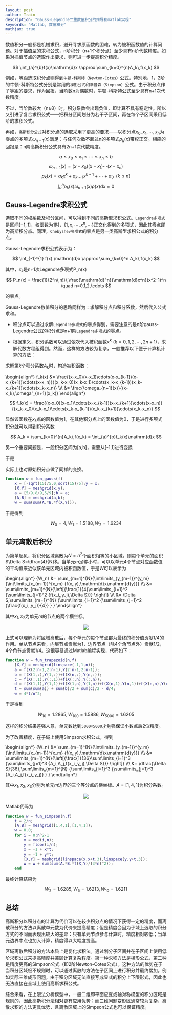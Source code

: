 ```yaml
---
layout: post
author: Train
description: "Gauss-Legendre二重数值积分的推导和matlab实现"
keywords: "Matlab, 数值积分"
mathjax: true
---
```


数值积分一般都是机械求积，避开寻求原函数的困难，转为被积函数值的计算问题。对于插值型的求积公式，n阶积分（n+1个积分点）至少具有n阶代数精度。如果对插值节点的选取作出要求，则可进一步提高积分精度。

$$
\int_{a}^{b}f(x)\mathrm{d}x \approx \sum_{k=0}^{n}A_k\,f(x_k)
$$
 
例如，等距选取积分点则得到`牛顿-科斯特（Newton-Cotes）`公式。特别地，1，2阶的牛顿-科斯特公式分别是常用的`梯形公式`和`辛普森（Simpson）`公式。由于积分点作了等距的要求，作为回报，当阶数n为偶数时，牛顿-科斯特公式至少具有n+1次代数精度。

不过，当阶数较大（n$\ge$8）时，积分系数会出现负值，即计算不具有稳定性。所以又引进了复合求积公式——把积分区间划分为若干子区间，再在每个子区间采用低阶的求积公式。

再如，`高斯积分公式`对积分点的选取采用了更高的要求——以积分点$x_0,x_1,\cdots,x_n$为零点的多项式$\omega_{n+1}(x)$满足：与任何次数不超过n的多项式$p_k(x)$带权正交。相应的回报是：n阶高斯积分公式具有2n+1次代数精度。
 

$$
a \le x_0 \le x_1 \le \cdots \le x_n \le b
$$
$$
\omega_{n+1}(x) = (x-x_0)(x-x_1)\cdots(x-x_n)
$$
$$
p_k(x) = a_k x^k + a_{k-1} x^{k-1} + \cdots + a_0 \,\,\,(k \le n)
$$
$$
\int_{a}^{b}p_k(x) \omega_{n+1}(x) \rho(x) \mathrm{d}x = 0
$$


## Gauss-Legendre求积公式

选取不同的权系数及积分区间，可以得到不同的高斯型求积公式。`Legendre多项式`是区间$[-1,1]$，权函数为1时，$\{1,x,\cdots,x^n,\cdots\}$正交化得到的多项式，因此其零点即为高斯积分点。同理，`Chebyshev多项式`的零点是另一类高斯型求积公式的积分点。

Gauss-Legendre求积公式表示为：

$$
\int_{-1}^{1} f(x) \mathrm{d}x \approx \sum_{k=0}^n A_k\,f(x_k)
$$
 
其中，$x_k$是n+1次Legendre多项式P_n(x)

$$
P_n(x) = \frac{1}{2^n\,n!}\,\frac{\mathrm{d}^n}{\mathrm{d}x^n}(x^2-1)^n \quad n=0,1,2,\cdots
$$

的零点。
 
Gauss-Legendre数值积分的思路同样为：求解积分点和积分系数，然后代入公式求和。

* 积分点可以通过求解`Legendre多项式`的零点得到，需要注意的是n阶gauss-Legendre公式的积分点是n+1阶`Legendre多项式`的零点。

* 根据定义，积分系数可以通过依次代入被积函数$x^k\,\,(k=0,1,2,\cdots,2n+1)$，求解代数方程组得到。然而，这样的方法较为复杂，一般推荐以下便于计算机计算的方法：

求解第$k$个积分系数$A_k$时，构造被积函数：

\begin{align\*}
f_k(x) &= \frac{(x-x_0)(x-x_1)\cdots(x-x_{k-1})(x-x_{k+1})\cdots(x-x_n)}{(x_k-x_0)(x_k-x_1)\cdots(x_k-x_{k-1})(x_k-x_{k+1})\cdots(x_k-x_n)} \\\\\\
&= \frac{\omega_{n+1}(x)}{(x-x_k)\,\omega'_{n+1}(x_k)}
\end{align\*}

$$
f_k(x) = \frac{(x-x_0)(x-x_1)\cdots(x-x_{k-1})(x-x_{k+1})\cdots(x-x_n)}{(x_k-x_0)(x_k-x_1)\cdots(x_k-x_{k-1})(x_k-x_{k+1})\cdots(x_k-x_n)}
$$

显然该函数在$x_k$点的函数值为1，在其他积分点上的函数值为0，于是进行多项式积分就可以得到积分系数

$$
A_k = \sum_{k=0}^{n}A_k\,f(x_k) = \int_{a}^{b}f_k(x)\mathrm{d}x
$$

另一个重要问题是，一般积分区间为[a,b]，需要从[-1,1]进行变换
 
于是
 
实际上也对原始积分点做了同样的变换。


```matlab
function w = fun_gauss(f)
    x = [-sqrt(15)/5,0,sqrt(15)/5];y = x;
    [X,Y] = meshgrid(x,y);
    a = [5/9,8/9,5/9];b = a;
    [A,B] = meshgrid(a,b);
    w = sum(sum(A.*B.*f(X,Y)));
```

于是得到

$${W_0} = 4,\,{W_1} = 1.5188,\,{W_2} = 1.6234$$

## 单元离散后积分

为简单起见，将积分区域离散为$N=n^2$个面积相等的小区域，则每个单元的面积$\Delta S=\dfrac{4}{N}$。当单元$m$足够小时，可以以单元4个节点对应函数值的平均值来近似该单元区域内被积函数值，于是$W$可以表示为

\begin{align\*}
{W\_n} &= \sum\_{m=1}^{N}{\int\limits\_{y\_{m-1}}^{y\_m} {\int\limits\_{x\_{m-1}}^{x\_m} {f(x,\,y)\,\mathrm{d}x\mathrm{d}y}}} \\\\\\
&= \sum\limits\_{m=1}^{N}{\left[{\frac{1}{4}\sum\limits\_{i=1}^2 {\sum\limits\_{j=1}^2 {f(x\_i,\,y\_j)\,\Delta S}}} \right]} \\\\\\
&= \Delta S\,\sum\limits\_{m=1}^{N} {\sum\limits\_{i=1}^2 {\sum\limits\_{j=1}^2 {\frac{f(x\_i,\,y\_j)}{4}} } }
\end{align\*}

其中$x_1,\,x_2$为单元$m$的节点的两个横坐标。 

<div align='center'><img src="{{ "/images/2014-11-28-01.png" | prepend: site.baseurl }}"></div>

上式可以理解为将区域离散后，每个单元的每个节点都为最终的积分值贡献1/4的作用。单从节点来看，内层节点贡献为1，边界节点（除4个角节点外）贡献1/2，4个角节点贡献1/4。这很容易通过Matlab编程实现，代码如下：

```matlab
function w = fun_trapezoid(n,f)
    [X,Y] = meshgrid(linspace(-1,1,n));
    a = f(X(2:n-1,2:n-1),Y(2:n-1,2:n-1));
    b = f(X(1,:),Y(1,:))+f(X(n,:),Y(n,:));
    c = f(X(:,1),Y(:,1))+f(X(:,n),Y(:,n));
    d = f(X(1,1),Y(1,1))+f(X(1,n),Y(1,n))+f(X(n,1),Y(n,1))+f(X(n,n),Y(n,n));
    t = sum(sum(a)) + sum(b)/2 + sum(c)/2 - d/4;
    w = 4*t/n^2;
```

于是得到

$${W_{10}} = 1.2865,\,{W_{100}} = 1.5886,\,{W_{5000}} = 1.6205$$

这样的积分结果差强人意，单元数达到`5000×5000`才勉强保证小数点后2位精度。

为了改善精度，在子域上使用Simpson求积公式，得到

\begin{align\*}
{W\_n} &= \sum\_{m=1}^{N}{\int\limits\_{y\_{m-1}}^{y\_m} {\int\limits\_{x\_{m-1}}^{x\_m} {f(x,\,y)\,\mathrm{d}x\mathrm{d}y}}} \\\\\\
&= \sum\limits\_{m=1}^{N}{\left[{\frac{1}{36}\sum\limits\_{i=1}^3 {\sum\limits\_{j=1}^3 {A\_i\,A\_j\,f(x\_i,\,y\_j)\,\Delta S}}} \right]} \\\\\\
&= \dfrac{\Delta S}{36}\,\sum\limits\_{m=1}^{N} {\sum\limits\_{i=1}^3 {\sum\limits\_{j=1}^3 {A\_i\,A\_j\,f(x\_i,\,y\_j)} } }
\end{align\*}

其中$x_1,\,x_2,\,x_3$分别为单元$m$边界的三个等分点的横坐标。$A=[1,4,1]$为积分系数。 

<div align='center'><img src="{{ "/images/2014-11-28-02.png" | prepend: site.baseurl }}"></div>

 Matlab代码为

```matlab
function w = fun_simpson(n,f)
    t = 2/n;
    [A,B] = meshgrid([1,4,1],[1,4,1]);
    w = 0.0;
    for i = 0:n^2-1
        x = mod(i,n);
        y = floor(i/n);    
        x = -1 + x*t;
        y = -1 + y*t;
        [X,Y] = meshgrid(linspace(x,x+t,3),linspace(y,y+t,3));
        w = w + sum(sum(A.*B.*f(X,Y)/(3*n)^2));
    end
```

最终计算结果为

$${W_2} = 1.6285,\,{W_5} = 1.6213,\,{W_{10}} = 1.6211$$

## 总结

高斯积分以积分点的计算为代价可以在较少积分点的情况下获得一定的精度，而离散积分的方法以离散单元数为代价来提高精度；但是精度会因为子域上选取的积分方式的不同而表现出较大的差异：只有单元节点参与计算时，精度相对较低；当单元边界中点也加入计算，精度得以大幅度提高。

区域离散后积分的方法本质上是复化求积法。通过划分子区间并在子区间上使用低阶求积公式来提高精度并兼顾计算复杂程度。第一种求积方法是梯形公式，第二种是精度更高的Simpson公式（即2阶Newton-Cotes公式）。这种方法的优势在于当积分区域极不规则时，可以通过离散的方法在子区间上进行积分并最终累加。例如实际三维成形问题，由于积分区域无法直接写成显式的积分上下限形式，因此也无法直接在全域上使用高斯求积公式。

综合来看，在上限法分析模型中，一般二维即平面应变或轴对称模型的积分区域是规则的，因此高斯积分法相对更有应用优势；而三维问题变形区通常较为复杂，离散求积的方法更具优势，且离散区域上的Simpson公式也可以保证精度。